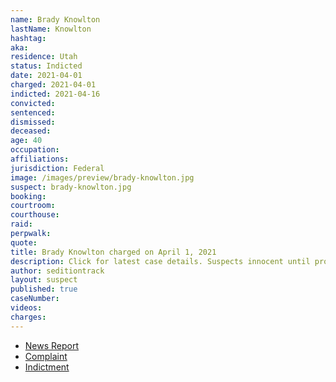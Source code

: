 ```yaml
---
name: Brady Knowlton
lastName: Knowlton
hashtag:
aka:
residence: Utah
status: Indicted
date: 2021-04-01
charged: 2021-04-01
indicted: 2021-04-16
convicted:
sentenced:
dismissed:
deceased:
age: 40
occupation:
affiliations:
jurisdiction: Federal
image: /images/preview/brady-knowlton.jpg
suspect: brady-knowlton.jpg
booking:
courtroom:
courthouse:
raid:
perpwalk:
quote:
title: Brady Knowlton charged on April 1, 2021
description: Click for latest case details. Suspects innocent until proven guilty.
author: seditiontrack
layout: suspect
published: true
caseNumber:
videos:
charges:
---
```

- [News Report](https://www.abc4.com/news/st-george-man-charged-after-storming-u-s-capitol-in-january/)
- [Complaint](https://extremism.gwu.edu/sites/g/files/zaxdzs2191/f/Brady%20Knowlton%20Criminal%20Complaint.pdf)
- [Indictment](https://www.justice.gov/usao-dc/case-multi-defendant/file/1393746/download)
